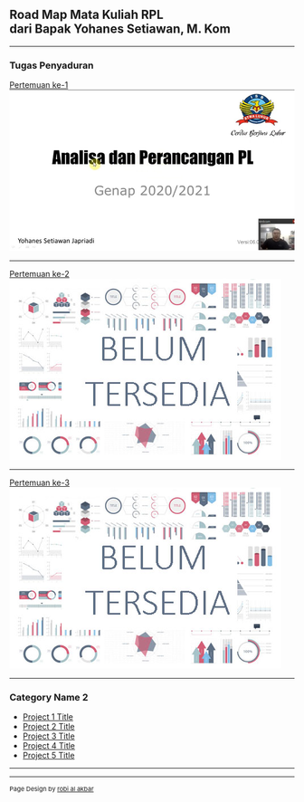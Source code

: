 ## Road Map Mata Kuliah RPL <br>dari Bapak Yohanes Setiawan, M. Kom

---

### Tugas Penyaduran

[Pertemuan ke-1](/sample_page_1)
<a href="/sample_page_1"><img src="images/dummy_thumbnail_1.jpg?raw=true"/></a>

---
[Pertemuan ke-2](#)     <!--(/pdf/sample_presentation.pdf) -->
<img src="images/dummy_thumbnail.jpg?raw=true"/>

---
[Pertemuan ke-3](#)   <!-- (http://example.com/) -->
<img src="images/dummy_thumbnail.jpg?raw=true"/>

---

### Category Name 2

- [Project 1 Title](http://example.com/)
- [Project 2 Title](http://example.com/)
- [Project 3 Title](http://example.com/)
- [Project 4 Title](http://example.com/)
- [Project 5 Title](http://example.com/)

---




---
<p style="font-size:11px">Page Design by <a href="https://robialakbar.com">robi al akbar</a></p>
<!-- Remove above link if you don't want to attibute -->
